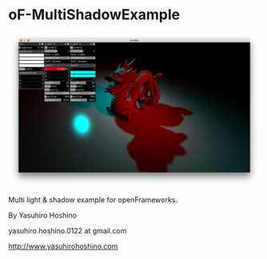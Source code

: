 # oF-MultiShadowExample

![sample image](multishadow.png)

Multi light & shadow example for openFrameworks.

By Yasuhiro Hoshino

yasuhiro.hoshino.0122 at gmail.com

http://www.yasuhirohoshino.com
